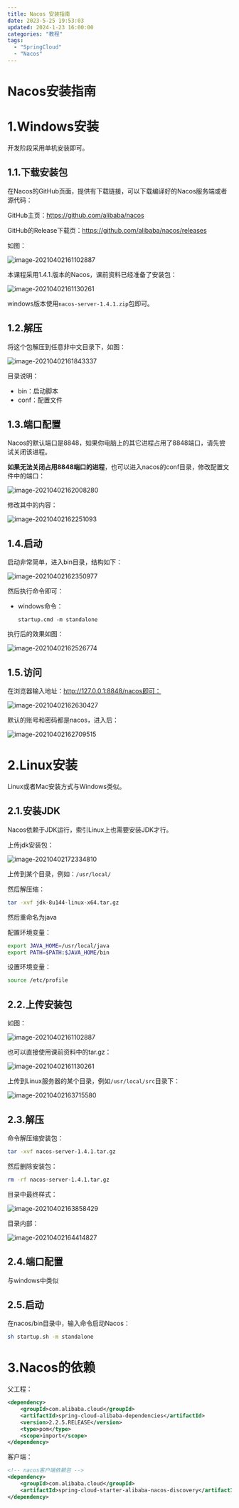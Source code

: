```yaml
---
title: Nacos 安装指南
date: 2023-5-25 19:53:03
updated: 2024-1-23 16:00:00
categories: "教程"
tags: 
  - "SpringCloud"
  - "Nacos"
---
```


# Nacos安装指南



# 1.Windows安装

开发阶段采用单机安装即可。

## 1.1.下载安装包

在Nacos的GitHub页面，提供有下载链接，可以下载编译好的Nacos服务端或者源代码：

GitHub主页：https://github.com/alibaba/nacos

GitHub的Release下载页：https://github.com/alibaba/nacos/releases

如图：

![image-20210402161102887](https://bed.flyone.space/%E7%AC%94%E8%AE%B0/image-20210402161102887.png)



本课程采用1.4.1.版本的Nacos，课前资料已经准备了安装包：

![image-20210402161130261](https://bed.flyone.space/%E7%AC%94%E8%AE%B0/image-20210402161130261.png)

windows版本使用`nacos-server-1.4.1.zip`包即可。



## 1.2.解压

将这个包解压到任意非中文目录下，如图：

![image-20210402161843337](https://bed.flyone.space/%E7%AC%94%E8%AE%B0/image-20210402161843337.png)

目录说明：

- bin：启动脚本
- conf：配置文件



## 1.3.端口配置

Nacos的默认端口是8848，如果你电脑上的其它进程占用了8848端口，请先尝试关闭该进程。

**如果无法关闭占用8848端口的进程**，也可以进入nacos的conf目录，修改配置文件中的端口：

![image-20210402162008280](https://bed.flyone.space/%E7%AC%94%E8%AE%B0/image-20210402162008280.png)

修改其中的内容：

![image-20210402162251093](https://bed.flyone.space/%E7%AC%94%E8%AE%B0/image-20210402162251093.png)



## 1.4.启动

启动非常简单，进入bin目录，结构如下：

![image-20210402162350977](https://bed.flyone.space/%E7%AC%94%E8%AE%B0/image-20210402162350977.png)

然后执行命令即可：

- windows命令：

  ```
  startup.cmd -m standalone
  ```


执行后的效果如图：

![image-20210402162526774](https://bed.flyone.space/%E7%AC%94%E8%AE%B0/image-20210402162526774.png)



## 1.5.访问

在浏览器输入地址：http://127.0.0.1:8848/nacos即可：

![image-20210402162630427](https://bed.flyone.space/%E7%AC%94%E8%AE%B0/image-20210402162630427.png)

默认的账号和密码都是nacos，进入后：

![image-20210402162709515](https://bed.flyone.space/%E7%AC%94%E8%AE%B0/image-20210402162709515.png)





# 2.Linux安装

Linux或者Mac安装方式与Windows类似。

## 2.1.安装JDK

Nacos依赖于JDK运行，索引Linux上也需要安装JDK才行。

上传jdk安装包：

![image-20210402172334810](https://bed.flyone.space/%E7%AC%94%E8%AE%B0/image-20210402172334810.png)

上传到某个目录，例如：`/usr/local/`



然后解压缩：

```sh
tar -xvf jdk-8u144-linux-x64.tar.gz
```

然后重命名为java



配置环境变量：

```sh
export JAVA_HOME=/usr/local/java
export PATH=$PATH:$JAVA_HOME/bin
```

设置环境变量：

```sh
source /etc/profile
```





## 2.2.上传安装包

如图：

![image-20210402161102887](https://bed.flyone.space/%E7%AC%94%E8%AE%B0/image-20210402161102887.png)

也可以直接使用课前资料中的tar.gz：

![image-20210402161130261](https://bed.flyone.space/%E7%AC%94%E8%AE%B0/image-20210402161130261.png)

上传到Linux服务器的某个目录，例如`/usr/local/src`目录下：

![image-20210402163715580](https://bed.flyone.space/%E7%AC%94%E8%AE%B0/image-20210402163715580.png)



## 2.3.解压

命令解压缩安装包：

```sh
tar -xvf nacos-server-1.4.1.tar.gz
```

然后删除安装包：

```sh
rm -rf nacos-server-1.4.1.tar.gz
```

目录中最终样式：

![image-20210402163858429](https://bed.flyone.space/%E7%AC%94%E8%AE%B0/image-20210402163858429.png)

目录内部：

![image-20210402164414827](https://bed.flyone.space/%E7%AC%94%E8%AE%B0/image-20210402164414827.png)



## 2.4.端口配置

与windows中类似



## 2.5.启动

在nacos/bin目录中，输入命令启动Nacos：

```sh
sh startup.sh -m standalone
```



# 3.Nacos的依赖

父工程：

```xml
<dependency>
    <groupId>com.alibaba.cloud</groupId>
    <artifactId>spring-cloud-alibaba-dependencies</artifactId>
    <version>2.2.5.RELEASE</version>
    <type>pom</type>
    <scope>import</scope>
</dependency>
```



客户端：

```xml
<!-- nacos客户端依赖包 -->
<dependency>
    <groupId>com.alibaba.cloud</groupId>
    <artifactId>spring-cloud-starter-alibaba-nacos-discovery</artifactId>
</dependency>

```







